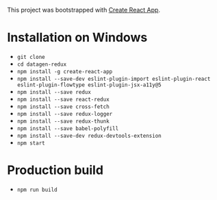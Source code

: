 This project was bootstrapped with [Create React App](https://github.com/facebookincubator/create-react-app).

# Installation on Windows
- `git clone`
- `cd datagen-redux`
- `npm install -g create-react-app`
- `npm install --save-dev eslint-plugin-import eslint-plugin-react eslint-plugin-flowtype eslint-plugin-jsx-a11y@5`
- `npm install --save redux`
- `npm install --save react-redux`
- `npm install --save cross-fetch`
- `npm install --save redux-logger`
- `npm install --save redux-thunk`
- `npm install --save babel-polyfill`
- `npm install --save-dev redux-devtools-extension`
- `npm start`

# Production build
- `npm run build`